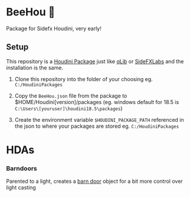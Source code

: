 # BeeHou 🐝

Package for Sidefx Houdini, very early!


## Setup
This repository is a [Houdini Package](https://www.sidefx.com/docs/houdini/ref/plugins.html) just like [qLib](https://github.com/qLab/qLib) or [SideFXLabs](https://github.com/sideeffects/SideFXLabs) and the installation is the same.


1. Clone this repository into the folder of your choosing eg. `C:/HoudiniPackages`

2. Copy the `BeeHou.json` file from the package to $HOME/Houdini[version]/packages (eg. windows default for 18.5 is `C:\Users\[youruser]\houdini18.5\packages`)

3. Create the environment variable `$HOUDINI_PACKAGE_PATH` referenced in the json to where your packages are stored eg. `C:/HoudiniPackages`


# HDAs
### Barndoors
Parented to a light, creates a [barn door](https://en.wikipedia.org/wiki/Stage_lighting_accessories#Barn_doors) object for a bit more control over light casting
